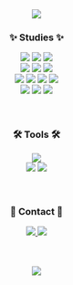 <div align=center>	
	<img src="https://capsule-render.vercel.app/api?type=waving&color=100:b993d6,0:ff6e7f&height=200&section=header&text=Esthel%20Github&animation=fadeIn&fontSize=50&fontColor=ffffff" />	 <!--헤더부분-->
</div>

<div align=center>
	<h3>✨ Studies ✨</h3>
</div>

<div align=center>
  	<img src="https://img.shields.io/badge/React-61DAFB?style=flat&logo=React&logoColor=white" />
	<img src="https://img.shields.io/badge/TypeScript-3178C6?style=flat&logo=TypeScript&logoColor=white" />
	<img src="https://img.shields.io/badge/Next.js-000000?style=flat&logo=Next.js&logoColor=white" />
	<br>
	<img src="https://img.shields.io/badge/Sass-CC6699?style=flat&logo=Sass&logoColor=white" />
	<img src="https://img.shields.io/badge/Tailwind CSS-06B6D4?style=flat&logo=Tailwind CSS&logoColor=white" />
	<img src="https://img.shields.io/badge/styled%20components-DB7093?style=flat&logo=styledcomponents&logoColor=white" />
  	<br>
  	<img src="https://img.shields.io/badge/Node.js-339933?style=flat&logo=Node.js&logoColor=white" />
	<img src="https://img.shields.io/badge/Three.js-000000?style=flat&logo=Three.js&logoColor=white" />
	<img src="https://img.shields.io/badge/Python-3776AB?style=flat&logo=Python&logoColor=white" />
	<img src="https://img.shields.io/badge/Expo-000020?style=flat&logo=Expo&logoColor=white" />
	<br>
  	<img src="https://img.shields.io/badge/MariaDB-003545?style=flat&logo=MariaDB&logoColor=white" />
  	<img src="https://img.shields.io/badge/MySQL-4479A1?style=flat&logo=MySQL&logoColor=white" />
  	<img src="https://img.shields.io/badge/Microsoft%20SQL%20Server-CC2927?style=flat&logo=Microsoft%20SQL%20Server&logoColor=white" />
</div>
<br><br>

<div align=center>
	<h3>🛠 Tools 🛠</h3>
</div>

<div align=center>
	<img src="https://img.shields.io/badge/Visual%20Studio%20Code-007ACC?style=flat&logo=VisualStudioCode&logoColor=white" />
	<br>
	<img src="https://img.shields.io/badge/GitHub-181717?style=flat&logo=GitHub&logoColor=white" />
	<img src="https://img.shields.io/badge/GitLab-FC6D26?style=flat&logo=GitLab&logoColor=white" />
</div>
<br><br>

<div align=center>
	<h3>🎀 Contact 🎀</h3>
</div>

<div align=center>
	<a href="mailto:esthel9026@naver.com">
		<img src="https://img.shields.io/badge/NMail-30B980?style=flat&logo=Minutemailer&logoColor=white" />
	</a>
	<a href="mailto:s74739026@gmail.com">
		<img src="https://img.shields.io/badge/GMail-FF3633?style=flat&logo=Gmail&logoColor=white" />
	</a>
	<br>
</div>
<br><br><br>

<!-- <div align=center>
	<img src="https://github-readme-stats.vercel.app/api/top-langs/?username=esthel7&layout=compact">
</div>
<br> -->
 
<div align=center>
	<img src="https://capsule-render.vercel.app/api?type=waving&&color=0:b993d6,100:ff6e7f&height=200&section=footer&fontSize=50" />	 <!--아래부분-->
</div>


<!--
**esthel7/esthel7** is a ✨ _special_ ✨ repository because its `README.md` (this file) appears on your GitHub profile.

Here are some ideas to get you started:

Hi there 👋
- 🔭 I’m currently working on ...
- 🌱 I’m currently learning ...
- 👯 I’m looking to collaborate on ...
- 🤔 I’m looking for help with ...
- 💬 Ask me about ...
- 📫 How to reach me: ...
- 😄 Pronouns: ...
- ⚡ Fun fact: ...
-->
